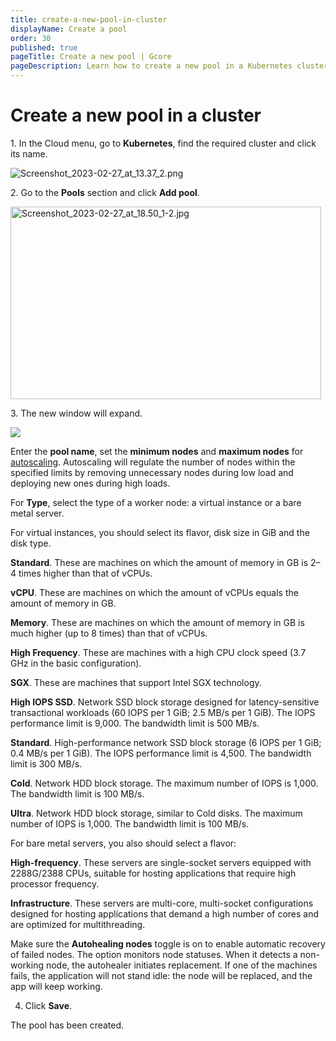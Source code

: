 ```yaml
---
title: create-a-new-pool-in-cluster
displayName: Create a pool
order: 30
published: true
pageTitle: Create a new pool | Gcore
pageDescription: Learn how to create a new pool in a Kubernetes cluster. 
---
```

# Create a new pool in a cluster

1\. In the Cloud menu, go to **Kubernetes**, find the required cluster and click its name.

<img src="https://assets.gcore.pro/docs/cloud/kubernetes/clusters/autoscaling/create-a-new-pool-in-cluster/13344056819601.png" alt="Screenshot_2023-02-27_at_13.37_2.png">

2\. Go to the **Pools** section and click **Add pool**.

<img src="https://assets.gcore.pro/docs/cloud/kubernetes/clusters/autoscaling/create-a-new-pool-in-cluster/13344082420369.png" alt="Screenshot_2023-02-27_at_18.50_1-2.jpg" width="497" height="308">

3\. The new window will expand. 

<img src="https://assets.gcore.pro/docs/cloud/kubernetes/clusters/autoscaling/create-a-new-pool-in-cluster/15416891909265.png">

Enter the **pool name**, set the **minimum nodes** and **maximum nodes** for <a href="https://gcore.com/docs/cloud/kubernetes/clusters/autoscaling/about-autoscaling" target="_blank">autoscaling</a>. Autoscaling will regulate the number of nodes within the specified limits by removing unnecessary nodes during low load and deploying new ones during high loads.

For **Type**, select the type of a worker node: a virtual instance or a bare metal server. 

For virtual instances, you should select its flavor, disk size in GiB and the disk type.

<expandable-element title="Available flavors of virtual instances">

**Standard**. These are machines on which the amount of memory in GB is 2–4 times higher than that of vCPUs.

**vCPU**. These are machines on which the amount of vCPUs equals the amount of memory in GB.

**Memory**. These are machines on which the amount of memory in GB is much higher (up to 8 times) than that of vCPUs.

**High Frequency**. These are machines with a high CPU clock speed (3.7 GHz in the basic configuration).

**SGX**. These are machines that support Intel SGX technology.

</expandable-element>

<expandable-element title="Available disk types">

**High IOPS SSD**. Network SSD block storage designed for latency-sensitive transactional workloads (60 IOPS per 1 GiB; 2.5 MB/s per 1 GiB). The IOPS performance limit is 9,000. The bandwidth limit is 500 MB/s.

**Standard**. High-performance network SSD block storage (6 IOPS per 1 GiB; 0.4 MB/s per 1 GiB). The IOPS performance limit is 4,500. The bandwidth limit is 300 MB/s.

**Cold**. Network HDD block storage. The maximum number of IOPS is 1,000. The bandwidth limit is 100 MB/s.

**Ultra**. Network HDD block storage, similar to Cold disks. The maximum number of IOPS is 1,000. The bandwidth limit is 100 MB/s.

</expandable-element>

For bare metal servers, you also should select a flavor:

<expandable-element title="Available flavors of bare metal servers">

**High-frequency**. These servers are single-socket servers equipped with 2288G/2388 CPUs, suitable for hosting applications that require high processor frequency.

**Infrastructure**. These servers are multi-core, multi-socket configurations designed for hosting applications that demand a high number of cores and are optimized for multithreading.

</expandable-element>

Make sure the **Autohealing nodes** toggle is on to enable automatic recovery of failed nodes. The option monitors node statuses. When it detects a non-working node, the autohealer initiates replacement. If one of the machines fails, the application will not stand idle: the node will be replaced, and the app will keep working.

4.  Click **Save**. 

The pool has been created.
